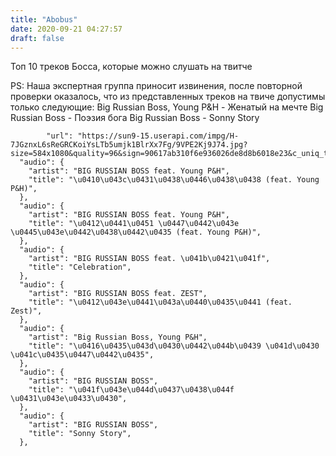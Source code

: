 ```yaml
---
title: "Abobus"
date: 2020-09-21 04:27:57
draft: false
---
```


Топ 10 треков Босса, которые можно слушать на твитче

PS: Наша экспертная группа приносит извинения, после повторной проверки оказалось, что из представленных треков на твиче допустимы только следующие:
Big Russian Boss, Young P&H - Женатый на мечте
Big Russian Boss - Поэзия бога
Big Russian Boss - Sonny Story

            "url": "https://sun9-15.userapi.com/impg/H-7JGznxL6sReGRCKoiYsLTb5umjk1BlrXx7Fg/9VPE2Kj9J74.jpg?size=584x1080&quality=96&sign=90617ab310f6e936026de8d8b6018e23&c_uniq_tag=cbwLDL2POw3TgW5OUawoQ9sZkTCJ8ZPfjLYMJgwda3k&type=album",
      "audio": {
        "artist": "BIG RUSSIAN BOSS feat. Young P&H",
        "title": "\u0410\u043c\u0431\u0438\u0446\u0438\u0438 (feat. Young P&H)",
      },
      "audio": {
        "artist": "BIG RUSSIAN BOSS feat. Young P&H",
        "title": "\u0412\u0441\u0451 \u0447\u0442\u043e \u0445\u043e\u0442\u0438\u0442\u0435 (feat. Young P&H)",
      },
      "audio": {
        "artist": "BIG RUSSIAN BOSS feat. \u041b\u0421\u041f",
        "title": "Celebration",
      },
      "audio": {
        "artist": "BIG RUSSIAN BOSS feat. ZEST",
        "title": "\u0412\u043e\u0441\u043a\u0440\u0435\u0441 (feat. Zest)",
      },
      "audio": {
        "artist": "Big Russian Boss, Young P&H",
        "title": "\u0416\u0435\u043d\u0430\u0442\u044b\u0439 \u041d\u0430 \u041c\u0435\u0447\u0442\u0435",
      },
      "audio": {
        "artist": "BIG RUSSIAN BOSS",
        "title": "\u041f\u043e\u044d\u0437\u0438\u044f \u0431\u043e\u0433\u0430",
      },
      "audio": {
        "artist": "BIG RUSSIAN BOSS",
        "title": "Sonny Story",
      },
